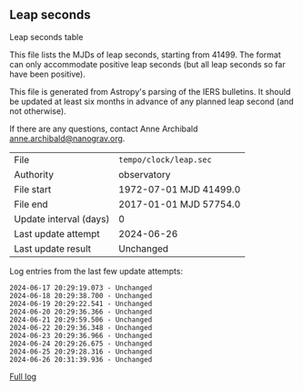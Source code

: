 
## Leap seconds

Leap seconds table

This file lists the MJDs of leap seconds, starting from 41499.
The format can only accommodate positive leap seconds (but all
leap seconds so far have been positive).

This file is generated from Astropy's parsing of the IERS
bulletins. It should be updated at least six months in advance
of any planned leap second (and not otherwise).

If there are any questions, contact Anne Archibald
<anne.archibald@nanograv.org>.

|     |     |
|:--- |:--- |
| File | `tempo/clock/leap.sec` |
| Authority | observatory |
| File start | 1972-07-01 MJD 41499.0 |
| File end | 2017-01-01 MJD 57754.0 |
| Update interval (days) | 0 |
| Last update attempt | 2024-06-26 |
| Last update result | Unchanged |

Log entries from the last few update attempts:
```
2024-06-17 20:29:19.073 - Unchanged
2024-06-18 20:29:38.700 - Unchanged
2024-06-19 20:29:22.541 - Unchanged
2024-06-20 20:29:36.366 - Unchanged
2024-06-21 20:29:59.506 - Unchanged
2024-06-22 20:29:36.348 - Unchanged
2024-06-23 20:29:36.966 - Unchanged
2024-06-24 20:29:26.675 - Unchanged
2024-06-25 20:29:28.316 - Unchanged
2024-06-26 20:31:39.936 - Unchanged
```
[Full log](https://raw.githubusercontent.com/ipta/pulsar-clock-corrections/main/log/tempo/clock/leap.sec.log)
